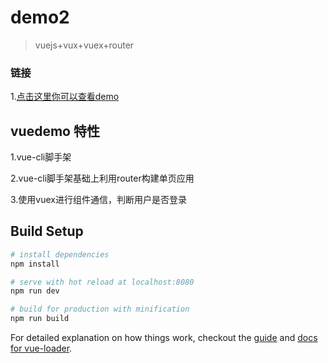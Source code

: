 # demo2

> vuejs+vux+vuex+router

### 链接
1.[点击这里你可以查看demo](https://gzzhuqinglian.github.io/vuedemo/#/index)

vuedemo 特性
-----------------------------------

1.vue-cli脚手架

2.vue-cli脚手架基础上利用router构建单页应用

3.使用vuex进行组件通信，判断用户是否登录


## Build Setup

``` bash
# install dependencies
npm install

# serve with hot reload at localhost:8080
npm run dev

# build for production with minification
npm run build
```

For detailed explanation on how things work, checkout the [guide](http://vuejs-templates.github.io/webpack/) and [docs for vue-loader](http://vuejs.github.io/vue-loader).
